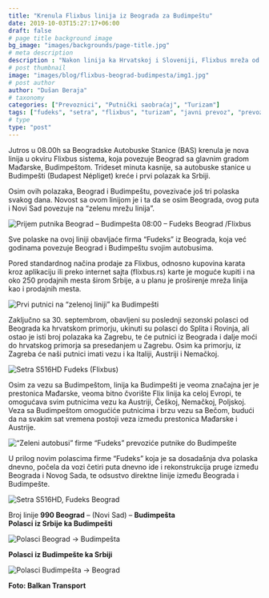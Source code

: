 ```yaml
---
title: "Krenula Flixbus linija iz Beograda za Budimpeštu"
date: 2019-10-03T15:27:17+06:00
draft: false
# page title background image
bg_image: "images/backgrounds/page-title.jpg"
# meta description
description : "Nakon linija ka Hrvatskoj i Sloveniji, Flixbus mreža od 03.10.2019. godine povezuje Srbiju i sa Mađarskom."
# post thumbnail
image: "images/blog/flixbus-beograd-budimpesta/img1.jpg"
# post author
author: "Dušan Beraja"
# taxonomy
categories: ["Prevoznici", "Putnički saobraćaj", "Turizam"]
tags: ["fudeks", "setra", "flixbus", "turizam", "javni prevoz", "prevoz putnika"]
# type
type: "post"
---
```


Jutros u 08.00h sa Beogradske Autobuske Stanice (BAS) krenula je nova linija u okviru Flixbus sistema, koja povezuje Beograd sa glavnim gradom Mađarske, Budimpeštom. Trideset minuta kasnije, sa autobuske stanice u Budimpešti (Budapest Népliget) kreće i prvi polazak ka Srbiji.

Osim ovih polazaka, Beograd i Budimpeštu, povezivaće još tri polaska svakog dana. Novost sa ovom linijom je i ta da se osim Beograda, ovog puta i Novi Sad povezuje na “zelenu mrežu linija”.

![Prijem putnika Beograd – Budimpešta 08:00 – Fudeks Beograd /Flixbus](/images/blog/flixbus-beograd-budimpesta/img2.jpg "Prijem putnika Beograd – Budimpešta 08:00 – Fudeks Beograd /Flixbus")

Sve polaske na ovoj liniji obavljaće firma “Fudeks” iz Beograda, koja već godinama povezuje Beograd i Budimpeštu svojim autobusima.

Pored standardnog načina prodaje za Flixbus, odnosno kupovina karata kroz aplikaciju ili preko internet sajta (flixbus.rs) karte je moguće kupiti i na oko 250 prodajnih mesta širom Srbije, a u planu je proširenje mreža linija kao i prodajnih mesta.

![Prvi putnici na “zelenoj liniji” ka Budimpešti](/images/blog/flixbus-beograd-budimpesta/img3.jpg "Prvi putnici na “zelenoj liniji” ka Budimpešti")

Zaključno sa 30. septembrom, obavljeni su poslednji sezonski polasci od Beograda ka hrvatskom primorju, ukinuti su polasci do Splita i Rovinja, ali ostao je isti broj polazaka ka Zagrebu, te će putnici iz Beograda i dalje moći do hrvatskog primorja sa presedanjem u Zagrebu. Osim ka primorju, iz Zagreba će naši putnici imati vezu i ka Italiji, Austriji i Nemačkoj.

![Setra S516HD Fudeks (Flixbus)](/images/blog/flixbus-beograd-budimpesta/img4.jpg "Setra S516HD Fudeks (Flixbus)")

Osim za vezu sa Budimpeštom, linija ka Budimpešti je veoma značajna jer je prestonica Mađarske, veoma bitno čvorište Flix linija ka celoj Evropi, te omogućava svim putnicima vezu ka Austriji, Češkoj, Nemačkoj, Poljskoj. Veza sa Budimpeštom omogućiće putnicima i brzu vezu sa Bečom, budući da na svakim sat vremena postoji veza između prestonica Mađarske i Austrije.

![“Zeleni autobusi” firme “Fudeks” prevoziće putnike do Budimpešte](/images/blog/flixbus-beograd-budimpesta/img5.jpg "“Zeleni autobusi” firme “Fudeks” prevoziće putnike do Budimpešte")

U prilog novim polascima firme “Fudeks” koja je sa dosadašnja dva polaska dnevno, počela da vozi četiri puta dnevno ide i rekonstrukcija pruge između Beograda i Novog Sada, te odsustvo direktne linije između Beograda i Budimpešte.

![Setra S516HD, Fudeks Beograd](/images/blog/flixbus-beograd-budimpesta/img6.jpg "Setra S516HD, Fudeks Beograd")

Broj linije **990 Beograd** – (Novi Sad) – **Budimpešta**\
**Polasci iz Srbije ka Budimpešti**

![Polasci Beograd -> Budimpešta](/images/blog/flixbus-beograd-budimpesta/img7.jpg "Polasci Beograd -> Budimpešta")

**Polasci iz Budimpešte ka Srbiji**

![Polasci Budimpešta -> Beograd](/images/blog/flixbus-beograd-budimpesta/img8.jpg "Polasci Budimpešta -> Beograd")

**Foto: Balkan Transport**